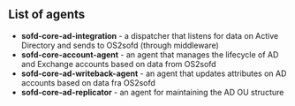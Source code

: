 ## List of agents

- **sofd-core-ad-integration** - a dispatcher that listens for data on Active Directory and sends to OS2sofd (through middleware)
- **sofd-core-account-agent** - an agent that manages the lifecycle of AD and Exchange accounts based on data from OS2sofd
- **sofd-core-ad-writeback-agent** - an agent that updates attributes on AD accounts based on data fra OS2sofd
- **sofd-core-ad-replicator** - an agent for maintaining the AD OU structure

